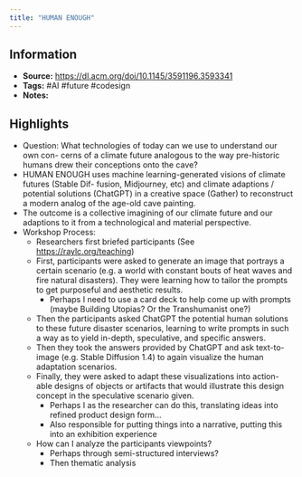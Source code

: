 ```yaml
---
title: "HUMAN ENOUGH"
---
```

## Information
- **Source:** https://dl.acm.org/doi/10.1145/3591196.3593341
- **Tags:** #AI #future #codesign 
- **Notes:** 

## Highlights
- Question: What technologies of today can we use to understand our own con- cerns of a climate future analogous to the way pre-historic humans drew their conceptions onto the cave? 
- HUMAN ENOUGH uses machine learning-generated visions of climate futures (Stable Dif- fusion, Midjourney, etc) and climate adaptions / potential solutions (ChatGPT) in a creative space (Gather) to reconstruct a modern analog of the age-old cave painting.
- The outcome is a collective imagining of our climate future and our adaptions to it from a technological and material perspective.
- Workshop Process:
	- Researchers first briefed participants (See https://raylc.org/teaching)
	- First, participants were asked to generate an image that portrays a certain scenario (e.g. a world with constant bouts of heat waves and fire natural disasters). They were learning how to tailor the prompts to get purposeful and aesthetic results.
		- Perhaps I need to use a card deck to help come up with prompts (maybe Building Utopias? Or the Transhumanist one?)
	- Then the participants asked ChatGPT the potential human solutions to these future disaster scenarios, learning to write prompts in such a way as to yield in-depth, speculative, and specific answers.
	- Then they took the answers provided by ChatGPT and ask text-to-image (e.g. Stable Diffusion 1.4) to again visualize the human adaptation scenarios.
	- Finally, they were asked to adapt these visualizations into action- able designs of objects or artifacts that would illustrate this design concept in the speculative scenario given.
		- Perhaps I as the researcher can do this, translating ideas into refined product design form…
		- Also responsible for putting things into a narrative, putting this into an exhibition experience
	- How can I analyze the participants viewpoints?
		- Perhaps through semi-structured interviews?
		- Then thematic analysis